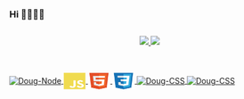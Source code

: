 ### Hi 🐍🐍🐍🐍 


 ##
<div align="center">
  <a href="https://github.com/Rogercobra">
  <img height="180em" src="https://github-readme-stats.vercel.app/api?username=Rogercobra&show_icons=true&theme=prussian&include_all_commits=true&count_private=true"/>
  <img height="180em" src="https://github-readme-stats.vercel.app/api/top-langs/?username=Rogercobra&layout=compact&langs_count=7&theme=prussian"/>
</div>
  
 ##
  
<div style="display: inline_block"><br>
  <img align="center" alt="Doug-Node" height="30" width="40" src="https://cdn.jsdelivr.net/gh/devicons/devicon/icons/nodejs/nodejs-plain.svg" />
  <img align="center" alt="Doug-Js" height="30" width="40" src="https://raw.githubusercontent.com/devicons/devicon/master/icons/javascript/javascript-plain.svg">
  <img align="center" alt="Doug-HTML" height="30" width="40" src="https://raw.githubusercontent.com/devicons/devicon/master/icons/html5/html5-original.svg">
  <img align="center" alt="Doug-CSS" height="30" width="40" src="https://raw.githubusercontent.com/devicons/devicon/master/icons/css3/css3-original.svg">
  <img align="center" alt="Doug-CSS" height="30" width="40" src="https://cdn.jsdelivr.net/gh/devicons/devicon/icons/arduino/arduino-original.svg">
  <img align="center" alt="Doug-CSS" height="30" width="40" src="https://cdn.jsdelivr.net/gh/devicons/devicon/icons/c/c-plain.svg">
</div>

 ##
